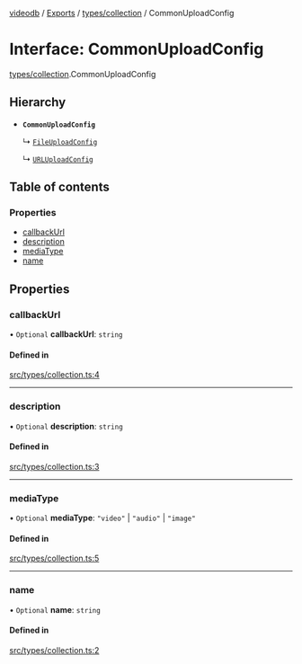 [videodb](../README.md) / [Exports](../modules.md) / [types/collection](../modules/types_collection.md) / CommonUploadConfig

# Interface: CommonUploadConfig

[types/collection](../modules/types_collection.md).CommonUploadConfig

## Hierarchy

- **`CommonUploadConfig`**

  ↳ [`FileUploadConfig`](types_collection.FileUploadConfig.md)

  ↳ [`URLUploadConfig`](types_collection.URLUploadConfig.md)

## Table of contents

### Properties

- [callbackUrl](types_collection.CommonUploadConfig.md#callbackurl)
- [description](types_collection.CommonUploadConfig.md#description)
- [mediaType](types_collection.CommonUploadConfig.md#mediatype)
- [name](types_collection.CommonUploadConfig.md#name)

## Properties

### callbackUrl

• `Optional` **callbackUrl**: `string`

#### Defined in

[src/types/collection.ts:4](https://github.com/video-db/videodb-node/blob/4dc9a20/src/types/collection.ts#L4)

___

### description

• `Optional` **description**: `string`

#### Defined in

[src/types/collection.ts:3](https://github.com/video-db/videodb-node/blob/4dc9a20/src/types/collection.ts#L3)

___

### mediaType

• `Optional` **mediaType**: ``"video"`` \| ``"audio"`` \| ``"image"``

#### Defined in

[src/types/collection.ts:5](https://github.com/video-db/videodb-node/blob/4dc9a20/src/types/collection.ts#L5)

___

### name

• `Optional` **name**: `string`

#### Defined in

[src/types/collection.ts:2](https://github.com/video-db/videodb-node/blob/4dc9a20/src/types/collection.ts#L2)
